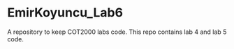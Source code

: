 # EmirKoyuncu_Lab6
A repository to keep COT2000 labs code.
This repo contains lab 4 and lab 5 code.
